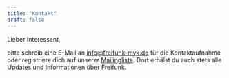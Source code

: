 ```yaml
---
title: "Kontakt"
draft: false
---
```


Lieber Interessent,

bitte schreib eine E-Mail an info@freifunk-myk.de für die Kontaktaufnahme oder registriere dich auf unserer [Mailingliste](http://lists.freifunk.net/mailman/listinfo/mayen-koblenz-freifunk.net). Dort erhälst du auch stets alle Updates und Informationen über Freifunk.
